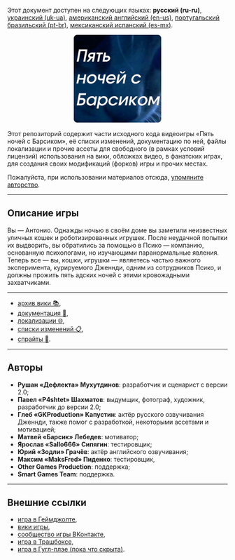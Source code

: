 Этот документ доступен на следующих языках: **русский (ru-ru)**, [украинский (uk-ua)](/README_uk-ua.md), [американский английский (en-us)](/README.md), [португальский бразильский (pt-br)](/README_pt-br.md), [мексиканский испанский (es-mx)](/README_es-mx.md).

<p align="center">
  <img src="./sprites/repo_icon_ru-ru.png" alt="Repository icon" width="200" />
</p>

Этот репозиторий содержит части исходного кода видеоигры «Пять ночей с Барсиком», её списки изменений, документацию по ней, файлы локализации и прочие ассеты для свободного (в рамках условий лицензий) использования на вики, обложках видео, в фанатских играх, для создания своих модификаций (форков) игры и прочих местах.

Пожалуйста, при использовании материалов отсюда, [упомяните авторство](/ATTRIBUTION_ru-ru.md).

---

## Описание игры

Вы — Антонио. Однажды ночью в своём доме вы заметили неизвестных уличных кошек и роботизированных игрушек. После неудачной попытки их выдворить, вы обратились за помощью в Псико — компанию, основанную психологами, но изучающими паранормальные явления. Теперь все — вы, кошки, игрушки — являетесь частью важного эксперимента, курируемого Дженнди, одним из сотрудников Псико, и должны прожить пять адских ночей с этими кровожадными захватчиками.

---

* [архив вики 📚](/wiki/),
* [документация 📖](/docs/),
* [локализации 🌐](/langs/),
* [списки изменений 📋](/changelogs/),
* [спрайты 👾](/sprites/).

---

## Авторы

* **Рушан «Дефлекта» Мухутдинов**: разработчик и сценарист с версии 2.0;
* **Павел «P4shtet» Шахматов**: выдумщик, фотограф, художник, разработчик до версии 2.0;
* **Глеб «GKProduction» Капустин**: актёр русского озвучивания Дженнди, также помог с разработкой, некоторыми ассетами и мотивацией;
* **Матвей «Барсик» Лебедев**: мотиватор;
* **Ярослав «Sallo666» Сипягин**: тестировщик;
* **Юрий «Зодли» Грачёв**: актёр английского озвучивания;
* **Максим «MaksFred» Пиденко**: тестировщик,
* **Other Games Production**: поддержка;
* **Smart Games Team**: поддержка.

---

## Внешние ссылки

* [игра в Геймджолте](https://gamejolt.com/games/fnwb/653514),
* [вики игры](https://five-nights-with-barsik.fandom.com/ru/wiki/Вики_серий_«Одна_ночь_с_Котей»_и_«Пять_ночей_с_Барсиком»),
* [сообщество игры ВКонтакте](https://vk.com/fivenightswithbarsik),
* [игра в Трашбоксе](https://trashbox.ru/link/pyat-nochej-u-barsika-android),
* [игра в Гугл-плэе (пока что скрыта)](https://play.google.com/store/apps/details?id=ru.deflecta.fnwb).
